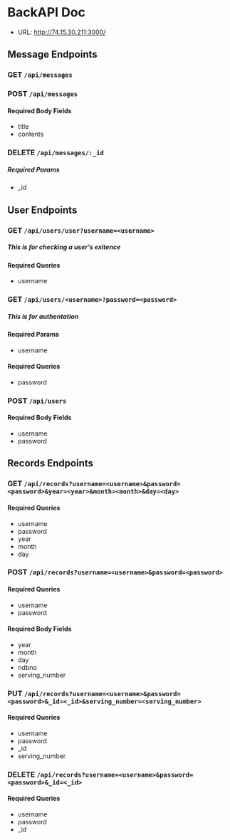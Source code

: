 #  BackAPI Doc
* URL: http://74.15.30.211:3000/

## Message Endpoints
### GET `/api/messages`
### POST `/api/messages`
#### Required Body Fields 
* title
* contents
### DELETE `/api/messages/:_id`
##### Required Params
* _id

## User Endpoints
### GET `/api/users/user?username=<username>`
##### This is for checking a user's exitence
#### Required Queries
* username
### GET `/api/users/<username>?password=<password>`
##### This is for authentation
#### Required Params
* username
#### Required Queries
* password
### POST `/api/users`
#### Required Body Fields 
* username
* password

## Records Endpoints
### GET `/api/records?username=<username>&password=<password>&year=<year>&month=<month>&day=<day>`
#### Required Queries
* username
* password
* year
* month
* day
### POST `/api/records?username=<username>&password=<password>`
#### Required Queries
* username
* password
#### Required Body Fields
* year
* month
* day
* ndbno
* serving_number
### PUT `/api/records?username=<username>&password=<password>&_id=<_id>&serving_number=<serving_number>`
#### Required Queries
* username
* password
* _id
* serving_number
### DELETE `/api/records?username=<username>&password=<password>&_id=<_id>`
#### Required Queries
* username
* password
* _id

